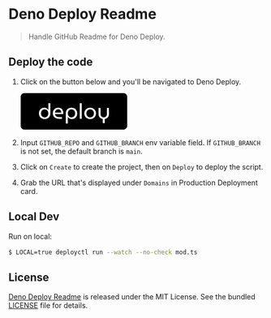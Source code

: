 # Deno Deploy Readme

> Handle GitHub Readme for Deno Deploy.

## Deploy the code

1. Click on the button below and you'll be navigated to Deno Deploy.

   [![](./assets/deno-deploy-button.svg)](https://dash.deno.com/new?url=https://raw.githubusercontent.com/justjavac/deno_deploy_readme/main/mod.ts&env=GITHUB_REPO,GITHUB_BRANCH)

2. Input `GITHUB_REPO` and `GITHUB_BRANCH` env variable field. If
   `GITHUB_BRANCH` is not set, the default branch is `main`.

3. Click on `Create` to create the project, then on `Deploy` to deploy the
   script.

4. Grab the URL that's displayed under `Domains` in Production Deployment card.

## Local Dev

Run on local:

```bash
$ LOCAL=true deployctl run --watch --no-check mod.ts
```

## License

[Deno Deploy Readme](https://github.com/justjavac/deno_deploy_readme) is
released under the MIT License. See the bundled [LICENSE](./LICENSE) file for
details.
